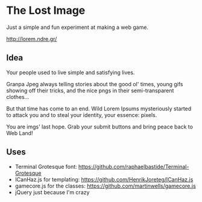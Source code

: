 The Lost Image
==============

Just a simple and fun experiment at making a web game.

http://lorem.ndre.gr/

Idea
----

Your people used to live simple and satisfying lives.

Granpa Jpeg always telling stories about the good ol' times, young gifs showing off their tricks, and the nice pngs in their semi-transparent clothes...

But that time has come to an end. Wild Lorem Ipsums mysteriously started to attack you and to steal your identity, your essence: pixels.

You are imgs' last hope. Grab your submit buttons and bring peace back to Web Land!

Uses
----
- Terminal Grotesque font: https://github.com/raphaelbastide/Terminal-Grotesque
- ICanHaz.js for templating: https://github.com/HenrikJoreteg/ICanHaz.js
- gamecore.js for the classes: https://github.com/martinwells/gamecore.js
- jQuery just because I'm crazy
